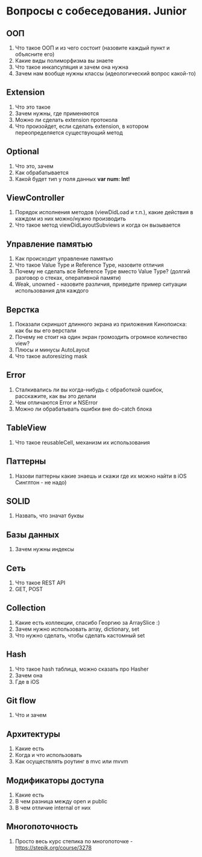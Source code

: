 # Вопросы с собеседования. Junior
## ООП
1. Что такое ООП и из чего состоит (назовите каждый пункт и объясните его)
2. Какие виды полиморфизма вы знаете
3. Что такое инкапсуляция и зачем она нужна
4. Зачем нам вообще нужны классы (идеологический вопрос какой-то)
## Extension
1. Что это такое
2. Зачем нужны, где применяются
3. Можно ли сделать extension протокола
4. Что произойдет, если сделать extension, в котором переопределяется существующий метод
## Optional
1. Что это, зачем
2. Как обрабатывается
3. Какой будет тип у поля данных **var num: Int!**
## ViewController
1. Порядок исполнения методов (viewDidLoad и т.п.), какие действия в каждом из них можно/нужно производить
2. Что такое метод viewDidLayoutSubviews и когда он вызывается
## Управление памятью
1. Как происходит управление памятью
2. Что такое Value Type и Reference Type, назовите отличия
3. Почему не сделать все Reference Type вместо Value Type? (долгий разговор о стеках, оперативной памяти)
4. Weak, unowned - назовите различия, приведите пример ситуации использования для каждого
## Верстка
1. Показали скриншот длинного экрана из приложения Кинопоиска: как бы вы его верстали
2. Почему не стоит на один экран громоздить огромное количество view?
3. Плюсы и минусы AutoLayout
4. Что такое autoresizing mask
## Error
1. Сталкивались ли вы когда-нибудь с обработкой ошибок, расскажите, как вы это делали
2. Чем отличаются Error и NSError
3. Можно ли обрабатывать ошибки вне do-catch блока
## TableView
1. Что такое reusableCell, механизм их использования
## Паттерны 
1. Назови паттерны какие знаешь и скажи где их можно найти в iOS
Синглтон - не надо)
## SOLID
1. Назвать, что значат буквы
## Базы данных
1. Зачем нужны индексы
## Сеть
1. Что такое REST API
2. GET, POST 
## Collection
1. Какие есть коллекции, спасибо Георгию за ArraySlice :)
2. Зачем нужно использовать array, dictionary, set
3. Что нужно сделать, чтобы сделать кастомный set
## Hash
1. Что такое hash таблица, можно сказать про Hasher
2. Зачем она
3. Где в iOS
## Git flow
1. Что и зачем
## Архитектуры
1. Какие есть
2. Когда и что использовать
3. Как осуществлять роутинг в mvc или mvvm
## Модификаторы доступа
1. Какие есть
2. В чем разница между open и public
3.  В чем отличие internal от них
## Многопоточность
1. Просто весь курс степика по многопоточке - https://stepik.org/course/3278



